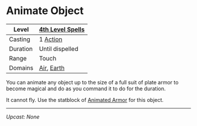 # Animate Object

| Level    | [4th Level Spells](4th%20Level%20Spells.md)                                        |
| -------- | ---------------------------------------------------------------------------------- |
| Casting  | 1 [Action](../../../../Game%20Procedures/Action.md)                                |
| Duration | Until dispelled                                                                    |
| Range    | Touch                                                                              |
| Domains  | [Air](../../../Spell%20Domains/Air.md), [Earth](../../../Spell%20Domains/Earth.md) |

You can animate any object up to the size of a full suit of plate armor to become magical and do as you command it to do for the duration.

It cannot fly. Use the statblock of [Animated Armor](../../../../Resources%20for%20GMs/Creatures/Level%202/Animated%20Armor.md) for this object.

---
*Upcast: None*
